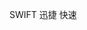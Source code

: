 <!--
 * @Description: ##  描述文件功能  ##
 * @Author: AmarsDing
 * @Date: 2022-05-31 21:12:49
 * @Copyright: 北京迈特力德信息技术有限公司, METLED@2021
-->

SWIFT 迅捷  快速
